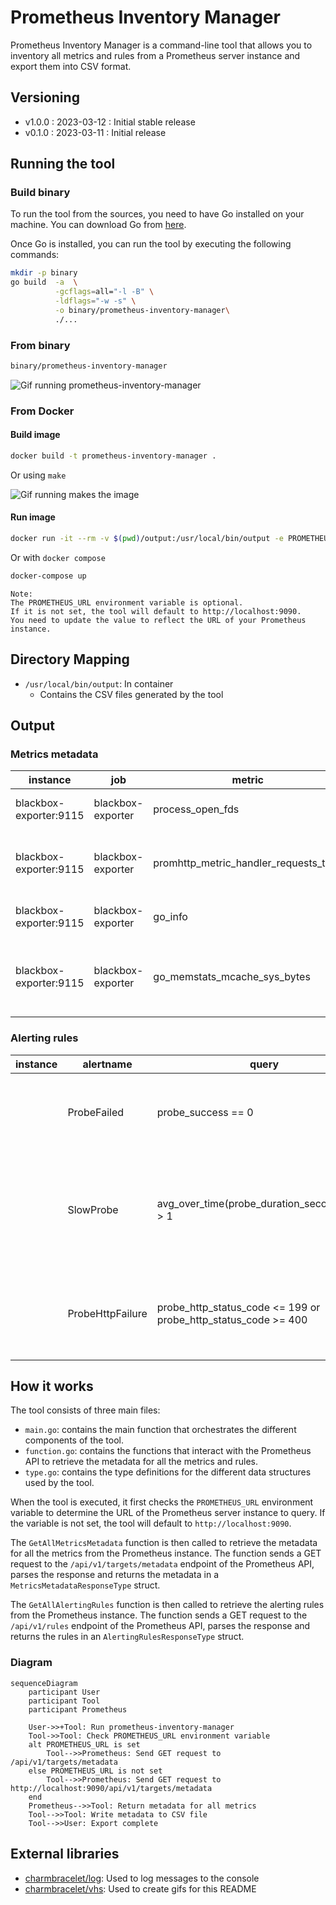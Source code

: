 # Prometheus Inventory Manager

Prometheus Inventory Manager is a command-line tool that allows you to inventory all metrics and rules from a Prometheus server instance and export them into CSV format.

## Versioning

- v1.0.0 : 2023-03-12 : Initial stable release
- v0.1.0 : 2023-03-11 : Initial release

## Running the tool

### Build binary

To run the tool from the sources, you need to have Go installed on your machine. You can download Go from [here](https://golang.org/dl/).

Once Go is installed, you can run the tool by executing the following commands:

```bash
mkdir -p binary
go build  -a  \
          -gcflags=all="-l -B" \
          -ldflags="-w -s" \
          -o binary/prometheus-inventory-manager\
          ./...
```

### From binary

```bash
binary/prometheus-inventory-manager
```

![Gif running prometheus-inventory-manager](https://vhs.charm.sh/vhs-3Wcj1kVbSfTiEXB3ttfOWy.gif)

### From Docker

#### Build image

```bash
docker build -t prometheus-inventory-manager .
```

Or using `make`

![Gif running makes the image](https://vhs.charm.sh/vhs-6gAfcVDMgK1HFOL52NS1PX.gif)

#### Run image

```bash
docker run -it --rm -v $(pwd)/output:/usr/local/bin/output -e PROMETHEUS_URL=http://localhost:9090 prometheus-inventory-manager
```

Or with `docker compose`

```bash
docker-compose up
```

```text
Note:
The PROMETHEUS_URL environment variable is optional.
If it is not set, the tool will default to http://localhost:9090.
You need to update the value to reflect the URL of your Prometheus instance.
```

## Directory Mapping

- `/usr/local/bin/output`: In container
  - Contains the CSV files generated by the tool

## Output

### Metrics metadata

| instance | job | metric | type | help | unit |
|----------|-----|--------|------|------|------|
| blackbox-exporter:9115 | blackbox-exporter | process_open_fds | gauge | Number of open file descriptors. | |
| blackbox-exporter:9115 | blackbox-exporter | promhttp_metric_handler_requests_total | counter | Total number of scrapes by HTTP status code. | |
| blackbox-exporter:9115 | blackbox-exporter | go_info | gauge | Information about the Go environment. | |
| blackbox-exporter:9115 | blackbox-exporter | go_memstats_mcache_sys_bytes | gauge | Number of bytes used for mcache structures obtained from system. | |

### Alerting rules

| instance | alertname | query | summary | description | criticity |
|----------|-----------|-------|---------|-------------|-----------|
| | ProbeFailed | probe_success == 0 | Blackbox probe failed (instance {{ $labels.instance }}) | Probe failed   VALUE = {{ $value }}   LABELS: {{ $labels }} | error |
| | SlowProbe | avg_over_time(probe_duration_seconds[1m]) > 1 | Blackbox slow probe (instance {{ $labels.instance }}) | Blackbox probe took more than 1s to complete   VALUE = {{ $value }}   LABELS: {{ $labels }} | warning |
| | ProbeHttpFailure | probe_http_status_code <= 199 or probe_http_status_code >= 400 | Blackbox probe HTTP failure (instance {{ $labels.instance }}) | HTTP status code is not 200-399   VALUE = {{ $value }}   LABELS: {{ $labels }} | error |


## How it works

The tool consists of three main files:

- `main.go`: contains the main function that orchestrates the different components of the tool.
- `function.go`: contains the functions that interact with the Prometheus API to retrieve the metadata for all the metrics and rules.
- `type.go`: contains the type definitions for the different data structures used by the tool.

When the tool is executed, it first checks the `PROMETHEUS_URL` environment variable to determine the URL of the Prometheus server instance to query. If the variable is not set, the tool will default to `http://localhost:9090`.

The `GetAllMetricsMetadata` function is then called to retrieve the metadata for all the metrics from the Prometheus instance. The function sends a GET request to the `/api/v1/targets/metadata` endpoint of the Prometheus API, parses the response and returns the metadata in a `MetricsMetadataResponseType` struct.

The `GetAllAlertingRules` function is then called to retrieve the alerting rules from the Prometheus instance. The function sends a GET request to the `/api/v1/rules` endpoint of the Prometheus API, parses the response and returns the rules in an `AlertingRulesResponseType` struct.

### Diagram

```mermaid
sequenceDiagram
    participant User
    participant Tool
    participant Prometheus

    User->>+Tool: Run prometheus-inventory-manager
    Tool->>Tool: Check PROMETHEUS_URL environment variable
    alt PROMETHEUS_URL is set
        Tool-->>Prometheus: Send GET request to /api/v1/targets/metadata
    else PROMETHEUS_URL is not set
        Tool-->>Prometheus: Send GET request to http://localhost:9090/api/v1/targets/metadata
    end
    Prometheus-->>Tool: Return metadata for all metrics
    Tool-->>Tool: Write metadata to CSV file
    Tool-->>User: Export complete
```

## External libraries

- [charmbracelet/log](https://github.com/charmbracelet/log): Used to log messages to the console
- [charmbracelet/vhs](htps://github.com/charmbracelet/vhs): Used to create gifs for this README
